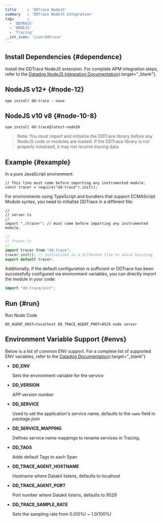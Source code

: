 ```yaml
---
title     : 'DDTrace NodeJS'
summary   : 'DDTrace NodeJS Integration'
tags      :
  - 'DDTRACE'
  - 'NODEJS'
  - 'Tracing'
__int_icon: 'icon/ddtrace'
---
```



## Install Dependencies {#dependence}

Install the DDTrace NodeJS extension. For complete APM integration steps, refer to the [Datadog NodeJS Integration Documentation](https://docs.datadoghq.com/tracing/trace_collection/automatic_instrumentation/dd_libraries/nodejs/){:target="_blank"}.

## NodeJS v12+ {#node-12}

```shell
npm install dd-trace --save
```

## NodeJS v10 v8 {#node-10-8}

```shell
npm install dd-trace@latest-node10
```

> Note: You must import and initialize the DDTrace library before any NodeJS code or modules are loaded. If the DDTrace library is not properly initialized, it may not receive tracing data.

## Example {#example}

In a pure JavaScript environment:

```nodejs
// This line must come before importing any instrumented module.
const tracer = require("dd-trace").init();
```

For environments using TypeScript and bundlers that support ECMAScript Module syntax, you need to initialize DDTrace in a different file:

```nodejs
//
// server.ts
//
import "./tracer"; // must come before importing any instrumented module.
```

```typescript
//
// tracer.ts
//
import tracer from "dd-trace";
tracer.init(); // initialized in a different file to avoid hoisting.
export default tracer;
```

Additionally, if the default configuration is sufficient or DDTrace has been successfully configured via environment variables, you can directly import the module in your code:

```typescript
import "dd-trace/init";
```

## Run {#run}

Run Node Code

```shell
DD_AGENT_HOST=localhost DD_TRACE_AGENT_PORT=9529 node server
```

## Environment Variable Support {#envs}

Below is a list of common ENV support. For a complete list of supported ENV variables, refer to the [Datadog Documentation](https://docs.datadoghq.com/tracing/trace_collection/library_config/nodejs/){:target="_blank"}

- **DD_ENV**

    Sets the environment variable for the service

- **DD_VERSION**

    APP version number

- **DD_SERVICE**

    Used to set the application's service name, defaults to the `name` field in *package.json*

- **DD_SERVICE_MAPPING**

    Defines service name mappings to rename services in Tracing.

- **DD_TAGS**

    Adds default Tags to each Span

- **DD_TRACE_AGENT_HOSTNAME**

    Hostname where Datakit listens, defaults to localhost

- **DD_TRACE_AGENT_PORT**

    Port number where Datakit listens, defaults to 9529

- **DD_TRACE_SAMPLE_RATE**

    Sets the sampling rate from 0.0(0%) ~ 1.0(100%)
